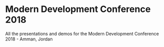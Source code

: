 # Modern Development Conference 2018
All the presentations and demos for the Modern Development Conference 2018 - Amman, Jordan
